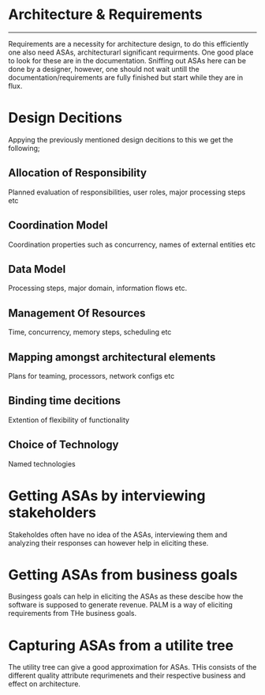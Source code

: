 # Architecture & Requirements
---
Requirements are a necessity for architecture design, to do this efficiently one also need ASAs, architecturarl significant requirments. One good place to look for these are in the documentation. Sniffing out ASAs here can be done by a designer, however, one should not wait untill the documentation/requirements are fully finished but start while they are in flux. 

# Design Decitions
Appying the previously mentioned design decitions to this we get the following; 

## Allocation of Responsibility
Planned evaluation of responsibilities, user roles, major processing steps etc

## Coordination Model
Coordination properties such as concurrency, names of external entities etc

## Data Model
Processing steps, major domain, information flows etc. 


## Management Of Resources 
Time, concurrency, memory steps, scheduling etc

## Mapping amongst architectural elements
Plans for teaming, processors, network configs etc

## Binding time decitions
Extention of flexibility of functionality

## Choice of Technology
Named technologies


# Getting ASAs by interviewing stakeholders 
Stakeholdes often have no idea of the ASAs, interviewing them and analyzing their responses can however help in eliciting these. 

# Getting ASAs from business goals
Busingess goals can help in eliciting the ASAs as these descibe how the software is supposed to generate revenue. PALM is a way of eliciting requirements from THe business goals. 

# Capturing ASAs from a utilite tree
The utility tree can give a good approximation for ASAs. THis consists of the different quality attribute requrimenets and their respective business and effect on architecture. 